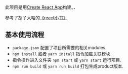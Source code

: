 此项目是用[Create React App](https://github.com/facebookincubator/create-react-app)构建。、

参考了胡子大哈的[《react小书》](http://huziketang.mangojuice.top/books/react/)

## 基本使用流程

- `package.json` 配置了项目所需要的相关modules.
- `npm install` 或者 `yarn install` 指令加载关联模块.
- 指令操作进入文件夹 `npm start` 或 `yarn start` 运行项目.
- `npm run build` 或 `yarn run build` 打包生成product版本.
<br>


